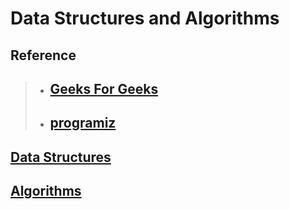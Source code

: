 # Data Structures and Algorithms

## Reference

> - ## [Geeks For Geeks](https://www.geeksforgeeks.org/learn-data-structures-and-algorithms-dsa-tutorial/)
> - ## [programiz](https://www.programiz.com/dsa)

## [Data Structures](Data_Structures.md)

## [Algorithms](Algorithms.md)
